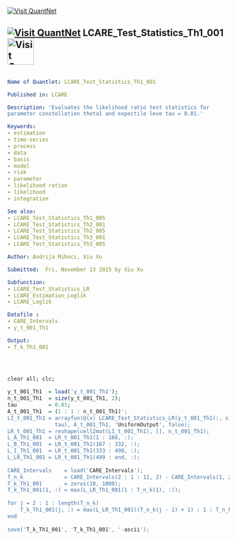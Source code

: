 
[<img src="https://github.com/QuantLet/Styleguide-and-Validation-procedure/blob/master/pictures/banner.png" alt="Visit QuantNet">](http://quantlet.de/index.php?p=info)

## [<img src="https://github.com/QuantLet/Styleguide-and-Validation-procedure/blob/master/pictures/qloqo.png" alt="Visit QuantNet">](http://quantlet.de/) **LCARE_Test_Statistics_Th1_001** [<img src="https://github.com/QuantLet/Styleguide-and-Validation-procedure/blob/master/pictures/QN2.png" width="60" alt="Visit QuantNet 2.0">](http://quantlet.de/d3/ia)


```yaml

Name of Quantlet: LCARE_Test_Statistics_Th1_001

Published in: LCARE

Description: 'Evaluates the likelihood ratio test statistics for
parameter constellation theta1 and expectile leve tau = 0.01.'

Keywords:
- estimation
- time-series
- process
- data
- basis
- model   
- risk
- parameter
- likelihood ration
- likelihood
- integration

See also: 
- LCARE_Test_Statistics_Th1_005
- LCARE_Test_Statistics_Th2_001
- LCARE_Test_Statistics_Th2_005
- LCARE_Test_Statistics_Th3_001
- LCARE_Test_Statistics_Th3_005

Author: Andrija Mihoci, Xiu Xu

Submitted:  Fri, November 13 2015 by Xiu Xu

Subfunction:
- LCARE_Test_Statistics_LR
- LCARE_Estimation_Loglik
- LCARE_Loglik

Datafile : 
- CARE_Intervals
- y_t_001_Th1

Output:
- T_k_Th1_001

```




```R


 
clear all; clc;
 
y_t_001_Th1  = load('y_t_001_Th1');  
n_t_001_Th1  = size(y_t_001_Th1, 2);
tau          = 0.01;
A_t_001_Th1  = (1 : 1 : n_t_001_Th1)';
LI_t_001_Th1 = arrayfun(@(x) LCARE_Test_Statistics_LR(y_t_001_Th1(:, x), ...
               tau), A_t_001_Th1, 'UniformOutput', false);
LR_t_001_Th1 = reshape(cell2mat(LI_t_001_Th1), [], n_t_001_Th1);
L_A_Th1_001  = LR_t_001_Th1(1 : 166, :);
L_B_Th1_001  = LR_t_001_Th1(167 : 332, :);
L_I_Th1_001  = LR_t_001_Th1(333 : 498, :);
L_LR_Th1_001 = LR_t_001_Th1(499 : end, :);
 
CARE_Intervals    = load('CARE_Intervals');
T_n_k             = CARE_Intervals(2 : 1 : 11, 2) - CARE_Intervals(1, 2);
T_k_Th1_001       = zeros(10, 1000);
T_k_Th1_001(1, :) = max(L_LR_Th1_001(1 : T_n_k(1), :));
 
for j = 2 : 1 : length(T_n_k)    
    T_k_Th1_001(j, :) = max(L_LR_Th1_001((T_n_k(j - 1) + 1) : 1 : T_n_k(j), :));  
end
 
save('T_k_Th1_001', 'T_k_Th1_001', '-ascii');
 

